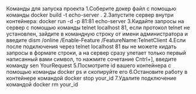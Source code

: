 Команды для запуска проекта
1.Соберите докер файл с помощью команды docker build -t echo-server .
2.Запустите сервер внутри контейнера: docker run -d -p 81:81 echo-server
3.Кидайте запросы на сервер с помощью команды telnet localhost 81, если протокол telnet не установлен, зайдите в командную строку от имени администратора и введите dism /online /Enable-Feature /FeatureName:TelnetClient
4.Если после подключения через telnet localhost 81 вы не можете кидать запросы в формате строки, а на сервер сразу улетает только первый написанный вами символ, то нажмите сочетание Cntrl+], введите команду sen YourRequest
5.Посмотрите id вашего контейнера с помощью команды docker ps и скопируйте его
6.Остановите работу в контейнере командой docker stop your_id
7.Удалите подключение командой docker rm your_id
